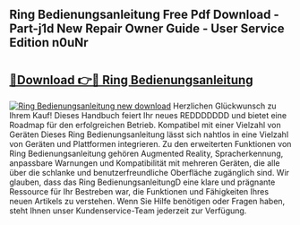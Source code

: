 ## Ring Bedienungsanleitung Free Pdf Download - Part-j1d New Repair Owner Guide - User Service Edition n0uNr

# <h2><a href="http://df3ax1u.blite.top/?on=Ring+Bedienungsanleitung">🔗Download 👉🔴 Ring Bedienungsanleitung</a></h2>

[![Ring Bedienungsanleitung new download](https://i.imgur.com/lujVjoI.png)](http://df3ax1u.blite.top/?on=Ring+Bedienungsanleitung)
Herzlichen Glückwunsch zu Ihrem Kauf! Dieses Handbuch feiert Ihr neues REDDDDDDD und bietet eine Roadmap für den erfolgreichen Betrieb. Kompatibel mit einer Vielzahl von Geräten Dieses Ring Bedienungsanleitung lässt sich nahtlos in eine Vielzahl von Geräten und Plattformen integrieren. Zu den erweiterten Funktionen von Ring Bedienungsanleitung gehören Augmented Reality, Spracherkennung, anpassbare Warnungen und Kompatibilität mit mehreren Geräten, die alle über die schlanke und benutzerfreundliche Oberfläche zugänglich sind. Wir glauben, dass das Ring BedienungsanleitungD eine klare und prägnante Ressource für Ihr Bestreben war, die Funktionen und Fähigkeiten Ihres neuen Artikels zu verstehen. Wenn Sie Hilfe benötigen oder Fragen haben, steht Ihnen unser Kundenservice-Team jederzeit zur Verfügung.
